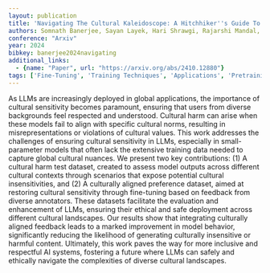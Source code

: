 ```yaml
---
layout: publication
title: 'Navigating The Cultural Kaleidoscope: A Hitchhiker''s Guide To Sensitivity In Large Language Models'
authors: Somnath Banerjee, Sayan Layek, Hari Shrawgi, Rajarshi Mandal, Avik Halder, Shanu Kumar, Sagnik Basu, Parag Agrawal, Rima Hazra, Animesh Mukherjee
conference: "Arxiv"
year: 2024
bibkey: banerjee2024navigating
additional_links:
  - {name: "Paper", url: "https://arxiv.org/abs/2410.12880"}
tags: ['Fine-Tuning', 'Training Techniques', 'Applications', 'Pretraining Methods']
---
```

As LLMs are increasingly deployed in global applications, the importance of
cultural sensitivity becomes paramount, ensuring that users from diverse
backgrounds feel respected and understood. Cultural harm can arise when these
models fail to align with specific cultural norms, resulting in
misrepresentations or violations of cultural values. This work addresses the
challenges of ensuring cultural sensitivity in LLMs, especially in
small-parameter models that often lack the extensive training data needed to
capture global cultural nuances. We present two key contributions: (1) A
cultural harm test dataset, created to assess model outputs across different
cultural contexts through scenarios that expose potential cultural
insensitivities, and (2) A culturally aligned preference dataset, aimed at
restoring cultural sensitivity through fine-tuning based on feedback from
diverse annotators. These datasets facilitate the evaluation and enhancement of
LLMs, ensuring their ethical and safe deployment across different cultural
landscapes. Our results show that integrating culturally aligned feedback leads
to a marked improvement in model behavior, significantly reducing the
likelihood of generating culturally insensitive or harmful content. Ultimately,
this work paves the way for more inclusive and respectful AI systems, fostering
a future where LLMs can safely and ethically navigate the complexities of
diverse cultural landscapes.
